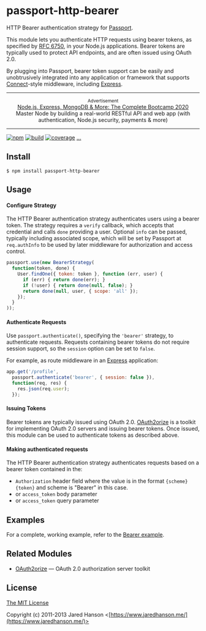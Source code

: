 # passport-http-bearer

HTTP Bearer authentication strategy for [Passport](http://passportjs.org/).

This module lets you authenticate HTTP requests using bearer tokens, as
specified by [RFC 6750](http://tools.ietf.org/html/rfc6750), in your Node.js
applications.  Bearer tokens are typically used to protect API endpoints, and are
often issued using OAuth 2.0.

By plugging into Passport, bearer token support can be easily and unobtrusively
integrated into any application or framework that supports
[Connect](http://www.senchalabs.org/connect/)-style middleware, including
[Express](http://expressjs.com/).

---

<p align="center">
  <sup>Advertisement</sup>
  <br>
  <a href="https://click.linksynergy.com/link?id=D*o7yui4/NM&offerid=507388.1672410&type=2&murl=https%3A%2F%2Fwww.udemy.com%2Fcourse%2Fnodejs-express-mongodb-bootcamp%2F&u1=1Mxk3SNFcRAr3r8tfxCmy64nCmTFQ1TmsTeVpqTwkquLPYaKN">Node.js, Express, MongoDB & More: The Complete Bootcamp 2020</a><br>Master Node by building a real-world RESTful API and web app (with authentication, Node.js security, payments & more)
</p>

---

[![npm](https://img.shields.io/npm/v/passport-http-bearer.svg)](https://www.npmjs.com/package/passport-http-bearer)
[![build](https://img.shields.io/travis/jaredhanson/passport-http-bearer.svg)](https://travis-ci.org/jaredhanson/passport-http-bearer)
[![coverage](https://img.shields.io/coveralls/jaredhanson/passport-http-bearer.svg)](https://coveralls.io/github/jaredhanson/passport-http-bearer)
[...](https://github.com/jaredhanson/passport-http-bearer/wiki/Status)

## Install

    $ npm install passport-http-bearer

## Usage

#### Configure Strategy

The HTTP Bearer authentication strategy authenticates users using a bearer
token.  The strategy requires a `verify` callback, which accepts that
credential and calls `done` providing a user.  Optional `info` can be passed,
typically including associated scope, which will be set by Passport at
`req.authInfo` to be used by later middleware for authorization and access
control.

```js
passport.use(new BearerStrategy(
  function(token, done) {
    User.findOne({ token: token }, function (err, user) {
      if (err) { return done(err); }
      if (!user) { return done(null, false); }
      return done(null, user, { scope: 'all' });
    });
  }
));
```

#### Authenticate Requests

Use `passport.authenticate()`, specifying the `'bearer'` strategy, to
authenticate requests.  Requests containing bearer tokens do not require session
support, so the `session` option can be set to `false`.

For example, as route middleware in an [Express](http://expressjs.com/)
application:

```js
app.get('/profile', 
  passport.authenticate('bearer', { session: false }),
  function(req, res) {
    res.json(req.user);
  });
```

#### Issuing Tokens

Bearer tokens are typically issued using OAuth 2.0.  [OAuth2orize](https://github.com/jaredhanson/oauth2orize)
is a toolkit for implementing OAuth 2.0 servers and issuing bearer tokens.  Once
issued, this module can be used to authenticate tokens as described above.

#### Making authenticated requests
The HTTP Bearer authentication strategy authenticates requests based on a bearer token contained in the:
* `Authorization` header field where the value is in the format `{scheme} {token}` and scheme is "Bearer" in this case.
* or `access_token` body parameter
* or `access_token` query parameter

## Examples

For a complete, working example, refer to the [Bearer example](https://github.com/passport/express-4.x-http-bearer-example).

## Related Modules

- [OAuth2orize](https://github.com/jaredhanson/oauth2orize) — OAuth 2.0 authorization server toolkit

## License

[The MIT License](http://opensource.org/licenses/MIT)

Copyright (c) 2011-2013 Jared Hanson <[https://www.jaredhanson.me/](https://www.jaredhanson.me/)>
